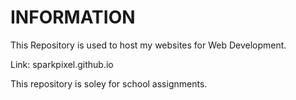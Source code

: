 # INFORMATION
This Repository is used to host my websites for Web Development.

Link: sparkpixel.github.io

This repository is soley for school assignments.
